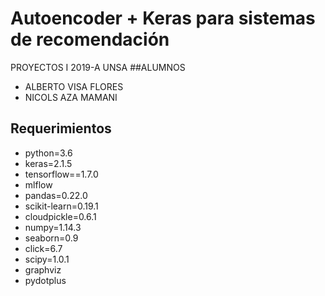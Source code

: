 # Autoencoder + Keras para sistemas de recomendación
PROYECTOS I 2019-A UNSA
##ALUMNOS
* ALBERTO VISA FLORES
* NICOLS AZA MAMANI
## Requerimientos
* python=3.6
* keras=2.1.5
* tensorflow==1.7.0  
* mlflow
* pandas=0.22.0
* scikit-learn=0.19.1
* cloudpickle=0.6.1
* numpy=1.14.3
* seaborn=0.9
* click=6.7
* scipy=1.0.1
* graphviz
* pydotplus
